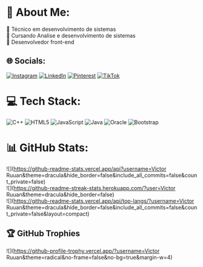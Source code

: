 # 💫 About Me:
🔭 Técnico em desenvolvimento de sistemas<br>👯 Cursando Analise e desenvolvimento de sistemas<br>🤝 Desenvolvedor front-end


## 🌐 Socials:
[![Instagram](https://img.shields.io/badge/Instagram-%23E4405F.svg?logo=Instagram&logoColor=white)](https://instagram.com/Victor.ruuan) [![LinkedIn](https://img.shields.io/badge/LinkedIn-%230077B5.svg?logo=linkedin&logoColor=white)](https://linkedin.com/in/VictorRuan) [![Pinterest](https://img.shields.io/badge/Pinterest-%23E60023.svg?logo=Pinterest&logoColor=white)](https://pinterest.com/victorRuan) [![TikTok](https://img.shields.io/badge/TikTok-%23000000.svg?logo=TikTok&logoColor=white)](https://tiktok.com/@victorruan44) 

# 💻 Tech Stack:
![C++](https://img.shields.io/badge/c++-%2300599C.svg?style=for-the-badge&logo=c%2B%2B&logoColor=white) ![HTML5](https://img.shields.io/badge/html5-%23E34F26.svg?style=for-the-badge&logo=html5&logoColor=white) ![JavaScript](https://img.shields.io/badge/javascript-%23323330.svg?style=for-the-badge&logo=javascript&logoColor=%23F7DF1E) ![Java](https://img.shields.io/badge/java-%23ED8B00.svg?style=for-the-badge&logo=openjdk&logoColor=white) ![Oracle](https://img.shields.io/badge/Oracle-F80000?style=for-the-badge&logo=oracle&logoColor=white) ![Bootstrap](https://img.shields.io/badge/bootstrap-%238511FA.svg?style=for-the-badge&logo=bootstrap&logoColor=white)
# 📊 GitHub Stats:
![](https://github-readme-stats.vercel.app/api?username=Victor Ruuan&theme=dracula&hide_border=false&include_all_commits=false&count_private=false)<br/>
![](https://github-readme-streak-stats.herokuapp.com/?user=Victor Ruuan&theme=dracula&hide_border=false)<br/>
![](https://github-readme-stats.vercel.app/api/top-langs/?username=Victor Ruuan&theme=dracula&hide_border=false&include_all_commits=false&count_private=false&layout=compact)

## 🏆 GitHub Trophies
![](https://github-profile-trophy.vercel.app/?username=Victor Ruuan&theme=radical&no-frame=false&no-bg=true&margin-w=4)

<!-- Proudly created with GPRM ( https://gprm.itsvg.in ) -->